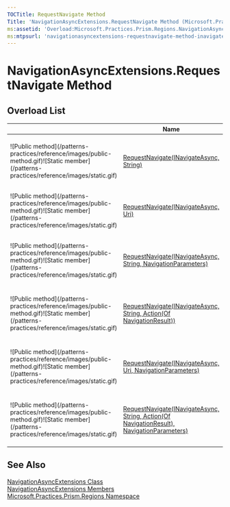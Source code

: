 ```yaml
---
TOCTitle: RequestNavigate Method
Title: 'NavigationAsyncExtensions.RequestNavigate Method (Microsoft.Practices.Prism.Regions)'
ms:assetid: 'Overload:Microsoft.Practices.Prism.Regions.NavigationAsyncExtensions.RequestNavigate'
ms:mtpsurl: 'navigationasyncextensions-requestnavigate-method-inavigateasync-string-action-navigationresult-mspp-regions.md'
---
```



# NavigationAsyncExtensions.RequestNavigate Method

## Overload List


<table>

<thead>
<tr class="header">
<th> </th>
<th>Name</th>
<th>Description</th>
</tr>
</thead>
<tbody>
<tr class="odd">
<td>![Public method](/patterns-practices/reference/images/public-method.gif)![Static member](/patterns-practices/reference/images/static.gif)</td>
<td><a href="/patterns-practices/reference/navigationasyncextensions-requestnavigate-method-inavigateasync-string-mspp-regions
">RequestNavigate(INavigateAsync, String)</a></td>
<td><div class="summary">
Initiates navigation to the target specified by the <i>target</i>.
</div></td>
</tr>
<tr class="even">
<td>![Public method](/patterns-practices/reference/images/public-method.gif)![Static member](/patterns-practices/reference/images/static.gif)</td>
<td><a href="/patterns-practices/reference/navigationasyncextensions-requestnavigate-method-inavigateasync-uri-mspp-regions
">RequestNavigate(INavigateAsync, Uri)</a></td>
<td><div class="summary">
Initiates navigation to the target specified by the <a href="http://msdn.microsoft.com/en-us/library/txt7706a">Uri</a>.
</div></td>
</tr>
<tr class="odd">
<td>![Public method](/patterns-practices/reference/images/public-method.gif)![Static member](/patterns-practices/reference/images/static.gif)</td>
<td><a href="/patterns-practices/reference/navigationasyncextensions-requestnavigate-method-inavigateasync-string-navigationparameters-mspp-regions
">RequestNavigate(INavigateAsync, String, NavigationParameters)</a></td>
<td><div class="summary">
Initiates navigation to the target specified by the <i>target</i>.
</div></td>
</tr>
<tr class="even">
<td>![Public method](/patterns-practices/reference/images/public-method.gif)![Static member](/patterns-practices/reference/images/static.gif)</td>
<td><a href="/patterns-practices/reference/navigationasyncextensions-requestnavigate-method-inavigateasync-string-action-navigationresult-mspp-regions
">RequestNavigate(INavigateAsync, String, Action(Of NavigationResult))</a></td>
<td><div class="summary">
Initiates navigation to the target specified by the <i>target</i>.
</div></td>
</tr>
<tr class="odd">
<td>![Public method](/patterns-practices/reference/images/public-method.gif)![Static member](/patterns-practices/reference/images/static.gif)</td>
<td><a href="/patterns-practices/reference/navigationasyncextensions-requestnavigate-method-inavigateasync-uri-navigationparameters-mspp-regions
">RequestNavigate(INavigateAsync, Uri, NavigationParameters)</a></td>
<td><div class="summary">
Initiates navigation to the target specified by the <i>target</i>.
</div></td>
</tr>
<tr class="even">
<td>![Public method](/patterns-practices/reference/images/public-method.gif)![Static member](/patterns-practices/reference/images/static.gif)</td>
<td><a href="/patterns-practices/reference/navigationasyncextensions-requestnavigate-method-inavigateasync-string-action-navigationresult-navigationparameters-mspp-regions
">RequestNavigate(INavigateAsync, String, Action(Of NavigationResult), NavigationParameters)</a></td>
<td><div class="summary">
Initiates navigation to the target specified by the <i>target</i>.
</div></td>
</tr>
</tbody>
</table>

## See Also

[NavigationAsyncExtensions Class](/patterns-practices/reference/navigationasyncextensions-class-mspp-regions)<br/>
[NavigationAsyncExtensions Members](/patterns-practices/reference/navigationasyncextensions-members-mspp-regions)<br/>
[Microsoft.Practices.Prism.Regions Namespace](/patterns-practices/reference/mspp-regions-namespace)<br/>